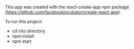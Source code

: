 This app was created with the react-create-app npm package (https://github.com/facebookincubator/create-react-app).

To run this project:
- cd into directory
- npm install
- npm start